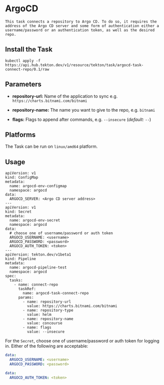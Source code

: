 # ArgoCD

    This task connects a repository to Argo CD. To do so, it requires the address of the Argo CD server and some form of authentication either a username/password or an authentication token, as well as the desired repo.

## Install the Task

```
kubectl apply -f https://api.hub.tekton.dev/v1/resource/tekton/task/argocd-task-connect-repo/0.1/raw
```

## Parameters

* **repository-url:** Name of the application to sync e.g. `https://charts.bitnami.com/bitnami`

* **repository-name:** The name you want to give to the repo, e.g. `bitnami`

* **flags:** Flags to append after commands, e.g. `--insecure` (_default:_ `--`)

## Platforms

The Task can be run on `linux/amd64` platform.

## Usage 

```
apiVersion: v1
kind: ConfigMap
metadata:
  name: argocd-env-configmap
  namespace: argocd
data:
  ARGOCD_SERVER: <Argo CD server address>
---
apiVersion: v1
kind: Secret
metadata:
  name: argocd-env-secret
  namespace: argocd
data:
  # choose one of username/password or auth token
  ARGOCD_USERNAME: <username>
  ARGOCD_PASSWORD: <password>
  ARGOCD_AUTH_TOKEN: <token>
---
apiVersion: tekton.dev/v1beta1
kind: Pipeline
metadata:
  name: argocd-pipeline-test
  namespace: argocd
spec:
  tasks:
    - name: connect-repo
      taskRef:
        name: argocd-task-connect-repo
      params:
        - name: repository-url
          value: https://charts.bitnami.com/bitnami
        - name: repository-type
          value: helm
        - name: repository-name
          value: concourse
        - name: flags
          value: --insecure
```

For the `Secret`, choose one of username/password or auth token for logging in. Either of the following are acceptable:

```YAML
data:
  ARGOCD_USERNAME: <username>
  ARGOCD_PASSWORD: <password>
```

```YAML
data:
  ARGOCD_AUTH_TOKEN: <token>
```